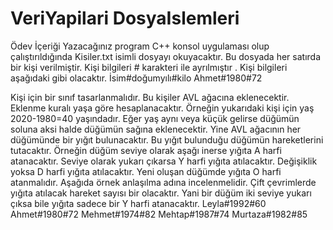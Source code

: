 # VeriYapilari DosyaIslemleri

Ödev İçeriği Yazacağınız program C++ konsol uygulaması olup çalıştırıldığında Kisiler.txt isimli dosyayı okuyacaktır. 
Bu dosyada her satırda bir kişi verilmiştir. 
Kişi bilgileri # karakteri ile ayrılmıştır
. Kişi bilgileri aşağıdaki  gibi olacaktır. İsim#doğumyılı#kilo 
Ahmet#1980#72 

Kişi için bir sınıf tasarlanmalıdır. Bu kişiler AVL ağacına eklenecektir. Eklenme kuralı yaşa göre  hesaplanacaktır. Örneğin yukarıdaki kişi için yaş 2020-1980=40 yaşındadır. Eğer yaş aynı veya küçük gelirse düğümün soluna aksi halde düğümün sağına eklenecektir. Yine AVL ağacının her düğümünde  bir yığıt bulunacaktır. Bu yığıt bulunduğu düğümün hareketlerini tutacaktır. Örneğin düğüm seviye  olarak aşağı inerse yığıta A harfi atanacaktır. Seviye olarak yukarı çıkarsa Y harfi yığıta atılacaktır. Değişiklik yoksa D harfi yığıta atılacaktır. Yeni oluşan düğümde yığıta O harfi atanmalıdır. Aşağıda  örnek anlaşılma adına incelenmelidir. Çift çevrimlerde yığıta atılacak hareket sayısı bir olacaktır. Yani  bir düğüm iki seviye yukarı çıksa bile yığıta sadece bir Y harfi atanacaktır.  Leyla#1992#60 Ahmet#1980#72 Mehmet#1974#82 Mehtap#1987#74 Murtaza#1982#85
